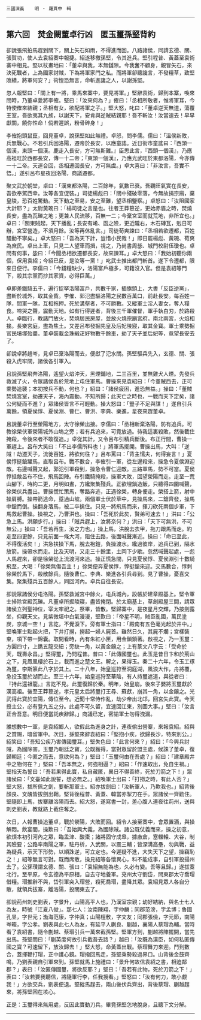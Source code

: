 

`三國演義`　　`明 ‧ 羅貫中　輯`

* * *

## 第六回　焚金闕董卓行凶　匿玉璽孫堅背約

卻說張飛拍馬趕到關下，關上矢石如雨，不得進而回。八路諸侯，同請玄德、關、張賀功，使人去袁紹寨中報捷。紹遂移檄孫堅，令其進兵。堅引程普、黃蓋至袁術寨中相見。堅以杖畫地曰：「董卓與我，本無讎隙。今我奮不顧身，親冒矢石，來決死戰者，上為國家討賊，下為將軍家門之私。而將軍卻聽讒言，不發糧草，致堅敗績，將軍何安？」術惶恐無言，命斬進讒之人，以謝孫堅。

忽人報堅曰：「關上有一將，乘馬來寨中，要見將軍。」堅辭袁術，歸到本寨，喚來問時，乃董卓愛將李傕。堅曰：「汝來何為？」傕曰：「丞相所敬者，惟將軍耳，今特使傕來結親；丞相有女，欲配將軍之子。」堅大怒，叱曰：「董卓逆天無道，蕩覆王室，吾欲夷其九族，以謝天下，安肯與逆賊結親耶！吾不斬汝！汝當速去！早早獻關，饒你性命！倘若遲誤，粉骨碎身！」

李傕抱頭鼠竄，回見董卓，說孫堅如此無禮。卓怒，問李儒。儒曰：「溫侯新敗，兵無戰心。不若引兵回洛陽，遷帝於長安，以應童謠。近日街市童謠曰：『西頭一個漢，東頭一個漢。鹿走入長安，方可無斯難。』臣思此言，『西頭一個漢』，乃應高祖旺於西都長安，傳一十二帝；『東頭一個漢』，乃應光武旺於東都洛陽，今亦傳一十二帝。天運合回，丞相遷回長安，方可無虞。」卓大喜曰：「非汝言，吾實不悟。」遂引呂布星夜回洛陽，商議遷都。

聚文武於朝堂，卓曰：「漢東都洛陽，二百餘年，氣數已衰。吾觀旺氣實在長安，吾欲奉駕西幸。汝等各宜促裝。」司徒楊彪曰：「關中殘破零落，今無故捐宗廟，棄皇陵，恐百姓驚動。天下動之至易，安之至難，望丞相鑒察。」卓怒曰：「汝阻國家大計耶？」太尉黃琬曰：「楊司徒之言是也。往者王莽篡逆，更始赤眉之時，焚燒長安，盡為瓦礫之地；更兼人民流移，百無一二；今棄宮室而就荒地，非所宜也。」卓曰：「關東賊起，天下播亂；長安有崤、函之險，更近隴右，木石磚瓦，剋日可辦，宮室營造，不須月餘。汝等再休亂言。」司徒荀爽諫曰：「丞相若欲遷都，百姓騷動不寧矣。」卓大怒曰：「吾為天下計，豈惜小民哉！」即日罷楊彪、黃琬、荀爽為庶民。卓出上車，只見二人望車而揖，視之，乃尚書周毖、城門校尉伍瓊也。卓問有何事，毖曰：「今聞丞相欲遷都長安，故來諫耳。」卓大怒曰：「我始初聽你兩個，保用袁紹；今紹已反，是汝等一黨！」叱武士推出都門斬首。遂下令遷都，限來日便行。李儒曰：「今錢糧缺少，洛陽富戶極多，可籍沒入官。但是袁紹等門下，殺其宗黨而抄其家資，必得巨萬。」

卓即差鐵騎五千，遍行捉拏洛陽富戶，共數千家，插旗頭上，大書「反臣逆黨」，盡斬於城外，取其金貲。李傕、郭氾盡驅洛陽之民數百萬口，前赴長安。每百姓一隊，間軍一隊，互相拖押。死於溝壑者，不可勝數。又縱軍士淫人妻女，奪人糧食。啼哭之聲，震動天地。如有行得遲者，背後三千軍催督，軍手執白刃，於路殺人。卓臨行，教諸門放火，焚燒居民房屋，並放火燒宗廟宮府。南北兩宮，火焰相接。長樂宮庭，盡為焦土。又差呂布發掘先皇及后妃陵寢，取其金寶。軍士乘勢掘官民墳塚殆盡。董卓裝載金珠緞疋好物數千餘車，劫了天子並后妃等，竟望長安去了。

卻說卓將趙岑，見卓已棄洛陽而去，便獻了氾水關。孫堅驅兵先入，玄德、關、張殺入虎牢關，諸侯各引軍入。

且說孫堅飛奔洛陽，遙望火焰沖天，黑煙鋪地，二三百里，並無雞犬人煙。先發兵救滅了火，令眾諸侯各於荒地上屯住軍馬。曹操來見袁紹曰：「今董賊西去，正可乘勢追襲；本初按兵不動，何也？」紹曰：「諸侯疲困，進恐無益。」操曰：「董賊焚燒宮室，劫遷天子，海內震動，不知所歸；此天亡之時也，一戰而天下定矣，諸公何疑而不進？」眾諸侯皆言不可輕動。操大怒曰：「豎子不足與謀！」遂自引兵萬餘，領夏侯惇、夏侯淵、曹仁、曹洪、李典、樂進，星夜來趕董卓。

且說董卓行至滎陽地方，太守徐榮出接。李儒曰：「丞相新棄洛陽，防有追兵。可教徐榮伏軍滎陽城外山塢之旁；若有兵追來，可竟放過。待我這裏殺敗，然後截住掩殺，令後來者不敢復追。」卓從其計，又令呂布引精兵斷後。布正行間，曹操一軍趕上。呂布大笑曰：「不出李儒所料也！」將軍馬擺開。曹操出馬，大叫：「逆賊！劫遷天子，流徙百姓，將欲何往？」呂布罵曰：「背主懦夫，何得妄言！」夏侯惇挺鎗躍馬，直取呂布。戰不數合，李傕引一軍，從左邊殺來，操急令夏侯淵迎敵。右邊喊聲又起，郭氾引軍殺到，操急令曹仁迎敵。三路軍馬，勢不可當。夏侯惇抵敵呂布不住，飛馬回陣。布引鐵騎掩殺，操軍大敗，回望滎陽而走。走至一荒山腳下，時約二更，月明如晝，方纔聚集殘兵。正欲埋鍋造飯，只聽得四圍喊聲，徐榮伏兵盡出。曹操慌忙策馬，奪路奔逃，正遇徐榮，轉身便走。榮搭上箭，射中操肩膊。操帶箭逃命，踅過山坡。兩個軍士伏於草中，見操馬來，二鎗齊發，操馬中鎗而倒。操翻身落馬，被二卒擒住。只見一將飛馬而來，揮刀砍死兩個步軍，下馬救起曹操。操視之，乃曹洪也。操曰：「吾死於此矣，賢弟可速去！」洪曰：「公急上馬。洪願步行。」操曰：「賊兵趕上，汝將奈何？」洪曰：「天下可無洪，不可無公。」操曰：「吾若再生，汝之力也。」操上馬，洪脫去衣甲，拖刀跟馬而走。約走至四更餘，只見前面一條大河，阻住去路，後面喊聲漸近。操曰：「命已至此，不得復活矣！」洪急扶操下馬，脫去袍鎧，負操渡水。纔過彼岸，追兵已到，隔水放箭。操帶水而走。比及天明，又走三十餘里，土岡下少歇。忽然喊聲起處，一彪人馬趕來，卻是徐榮從上流渡河來追。操正慌急間，只見夏侯惇、夏侯淵引十數騎飛至，大喝：「徐榮無傷吾主！」徐榮便奔夏侯惇，惇挺鎗來迎。交馬數合，惇刺徐榮於馬下，殺散餘兵。隨後曹仁、李典、樂進各引兵尋到。見了曹操，憂喜交集。聚集殘兵五百餘人，同回河內。卓兵自往長安。

卻說眾諸侯分屯洛陽。孫堅救滅宮中餘火，屯兵城內，設帳於建章殿基上。堅令軍士掃除宮殿瓦礫。凡董卓所掘陵寢，盡皆掩閉。於太廟基上，草創殿屋三間，請眾諸侯立列聖神位，宰太牢祀之。祭畢，皆散。堅歸寨中，是夜星月交輝，乃按劍露坐，仰觀天文。見紫微垣中白氣漫漫，堅歎曰：「帝星不明，賊臣亂國，萬民塗炭，京城一空！」言訖，不覺淚下。旁有軍士指曰：「殿南有五色毫光起於井中。」堅喚軍士點起火把，下井打撈，撈起一婦人屍首。雖然日久，其屍不爛；宮樣裝束，項下帶一錦囊。取開看時，內有朱紅小匣，用金鎖鎖著。啟視之，乃一玉璽：方圓四寸，上鐫五龍交紐；旁缺一角，以黃金鑲之；上有篆文八字云：「受命於天，既壽永昌。」堅得璽，乃問程普。普曰：「此傳國璽也。此玉是昔日卞和於荊山之下，見鳳凰棲於石上，載而進之楚文王。解之，果得玉。秦二十六年，令玉工琢為璽，李斯篆此八字於其上。二十八年，始皇巡狩至洞庭湖，風浪大作，舟將覆，急投玉璽於湖而止。至三十六年，始皇巡狩至華陰，有人持璽遮道，與從者曰：『持此還祖龍。』言訖不見。此璽復歸於秦。明年，始皇崩。後來子嬰將玉璽獻於漢高祖。後至王莽篡逆，孝元皇太后將璽打王尋、蘇獻，崩其一角，以金鑲之。光武得此寶於宜陽，傳位至今。近聞十常侍作亂，劫少帝出北邙，回宮失此寶。今天授主公，必有登九五之分。此處不可久留，宜速回江東，別圖大事。」堅曰：「汝言正合吾意。明日便當託疾辭歸。」商議已定，密諭軍士勿得洩漏。

誰想數中一軍，是袁紹鄉人，欲假此為進身之計，連夜偷出營寨，來報袁紹。紹與之賞賜，暗留軍中。次日，孫堅來辭袁紹曰：「堅抱小疾，欲歸長沙，特來別公。」紹笑曰：「吾知公疾乃害傳國璽耳。」堅失色曰：「此言何來？」紹曰：「今興兵討賊，為國除害。玉璽乃朝廷之寶，公既獲得，當對眾留於盟主處，候誅了董卓，復歸朝廷；今匿之而去，意欲何為？」堅曰：「玉璽何由在吾處？」紹曰：「建章殿井中之物何在？」堅曰：「吾本無之，何強相逼？」紹曰：「作速取出，免自生禍。」堅指天為誓曰：「吾若果得此寶，私自藏匿，異日不得善終，死於刀箭之下！」眾諸侯曰：「文臺如此說誓，想必無之。」紹喚軍士出曰：「打撈之時，有此人否？」堅大怒，拔所佩之劍，要斬那軍士。紹亦拔劍曰：「汝斬軍人，乃欺我也。」紹背後顏良、文醜皆拔劍出鞘。堅背後程普、黃蓋、韓當亦掣刀在手。眾諸侯一齊勸住。堅隨即上馬，拔寨離洛陽而去。紹大怒，遂寫書一封，差心腹人連夜往荊州，送與刺史劉表，教就路上截住奪之。

次日，人報曹操追董卓，戰於滎陽，大敗而回。紹令人接至寨中，會眾置酒，與操解悶。飲宴間，操歎曰：「吾始興大義，為國除賊。諸公既仗義而來，操之初意，欲煩本初引河內之眾，臨孟津、酸棗；諸將固守成皋，據廒倉，塞轘轅、大谷，制其險要；公路率南陽之軍，駐丹析，入武關，以震三輔；皆深溝高壘，勿與戰，益為疑兵，示天下形勢，以順誅逆，可立定也。今遲疑不進，大失天下之望，操竊恥之！」紹等無言可對。既而席散，操見紹等各懷異心，料不能成事，自引軍投揚州去了。公孫瓚謂玄德、關、張曰：「袁紹無能為也，久必有變。吾等且歸。」遂拔寨北行。至平原，令玄德為平原相，自去守地養軍。兗州太守劉岱，問東郡太守喬瑁借糧。瑁推辭不與，岱引軍突入瑁營，殺死喬瑁，盡降其眾。袁紹見眾人各自分散，就領兵拔寨，離洛陽，投關東去了。

卻說荊州刺史劉表，字景升，山陽高平人也，乃漢室宗親；幼好結納，與名士七人為友，時號「江夏八俊」。那七人：汝南陳翔，字仲麟；同郡范滂，字孟博；魯國孔昱，字世元；渤海范康，字仲真；山陽檀敷，字文友；同郡張儉，字元節，南陽岑晊，字公孝。劉表與此七人為友，有延平人蒯良、蒯越，襄陽人蔡瑁為輔。當時看了袁紹書，隨令蒯越、蔡瑁引兵一萬來截孫堅。堅軍方到，蒯越將陣擺開，當先出馬。孫堅問曰：「蒯英度何故引兵截吾去路？」越曰：「汝既為漢臣，如何私匿傳國之寶？可速留下，放汝歸去！」堅大怒，命黃蓋出戰。蔡瑁舞刀來迎。鬥到數合，蓋揮鞭打瑁，正中護心鏡。瑁撥回馬走，孫堅乘勢殺過界口。山背後金鼓齊鳴，乃劉表親自引軍來到。孫堅就馬上施禮曰：「景升何故信袁紹之書，相迫鄰郡？」表曰：「汝匿傳國璽，將欲反耶？」堅曰：「吾若有此物，死於刀箭之下！」表曰：「汝若要我聽信，將隨軍行李，任我搜看。」堅怒曰：「汝有何力，敢小覷我！」方欲交兵，劉表便退。堅縱馬趕去，兩山後伏兵齊出，背後蔡瑁、蒯越趕來，將孫堅困在垓心。

正是：玉璽得來無用處，反因此寶動刀兵。畢竟孫堅怎地脫身，且聽下文分解。

* * *

